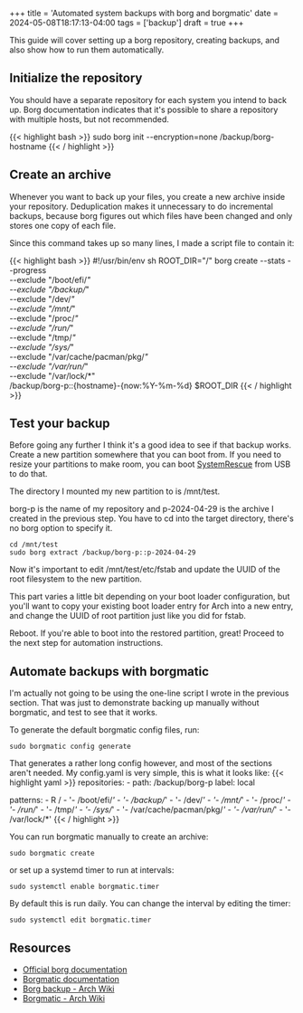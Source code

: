 +++
title = 'Automated system backups with borg and borgmatic'
date = 2024-05-08T18:17:13-04:00
tags = ['backup']
draft = true
+++

This guide will cover setting up a borg repository, creating backups, and also show how to run them automatically.

## Initialize the repository

You should have a separate repository for each system you intend to back up. Borg documentation indicates that it's possible to share a repository with multiple hosts, but not recommended.

{{< highlight bash >}}
sudo borg init --encryption=none /backup/borg-hostname
{{< / highlight >}}

## Create an archive

Whenever you want to back up your files, you create a new archive inside your repository. Deduplication makes it unnecessary to do incremental backups, because borg figures out which files have been changed and only stores one copy of each file.

Since this command takes up so many lines, I made a script file to contain it:

{{< highlight bash >}}
#!/usr/bin/env sh
ROOT_DIR="/"
borg create --stats --progress \
    --exclude "/boot/efi/*" \
    --exclude "/backup/*" \
    --exclude "/dev/*" \
    --exclude "/mnt/*" \
    --exclude "/proc/*" \
    --exclude "/run/*" \
    --exclude "/tmp/*" \
    --exclude "/sys/*" \
    --exclude "/var/cache/pacman/pkg/*" \
    --exclude "/var/run/*" \
    --exclude "/var/lock/*" \
    /backup/borg-p::{hostname}-{now:%Y-%m-%d} $ROOT_DIR
{{< / highlight >}}

## Test your backup

Before going any further I think it's a good idea to see if that backup works. Create a new partition somewhere that you can boot from. If you need to resize your partitions to make room, you can boot [SystemRescue](https://www.system-rescue.org/Download/) from USB to do that.

The directory I mounted my new partition to is /mnt/test.

borg-p is the name of my repository and p-2024-04-29 is the archive I created in the previous step.
You have to cd into the target directory, there's no borg option to specify it.

```
cd /mnt/test
sudo borg extract /backup/borg-p::p-2024-04-29
```

Now it's important to edit /mnt/test/etc/fstab and update the UUID of the root filesystem to the new partition.

This part varies a little bit depending on your boot loader configuration, but you'll want to copy your existing boot loader entry for Arch into a new entry, and change the UUID of root partition just like you did for fstab.

Reboot. If you're able to boot into the restored partition, great! Proceed to the next step for automation instructions.

## Automate backups with borgmatic

I'm actually not going to be using the one-line script I wrote in the previous section. That was just to demonstrate backing up manually without borgmatic, and test to see that it works.

To generate the default borgmatic config files, run:
```
sudo borgmatic config generate
```

That generates a rather long config however, and most of the sections aren't needed.
My config.yaml is very simple, this is what it looks like:
{{< highlight yaml >}}
repositories:
    - path: /backup/borg-p
      label: local

patterns:
    - R /
    - '- /boot/efi/*'
    - '- /backup/*'
    - '- /dev/*'
    - '- /mnt/*'
    - '- /proc/*'
    - '- /run/*'
    - '- /tmp/*'
    - '- /sys/*'
    - '- /var/cache/pacman/pkg/*'
    - '- /var/run/*'
    - '- /var/lock/*'
{{< / highlight >}}

You can run borgmatic manually to create an archive:
```
sudo borgmatic create
```

or set up a systemd timer to run at intervals:
```
sudo systemctl enable borgmatic.timer
```
By default this is run daily. You can change the interval by editing the timer:
```
sudo systemctl edit borgmatic.timer
```

## Resources
- [Official borg documentation](https://borgbackup.readthedocs.io/en/stable/index.html)
- [Borgmatic documentation](https://torsion.org/borgmatic/)
- [Borg backup - Arch Wiki](https://wiki.archlinux.org/title/Borg_backup)
- [Borgmatic - Arch Wiki](https://wiki.archlinux.org/title/Borgmatic)
